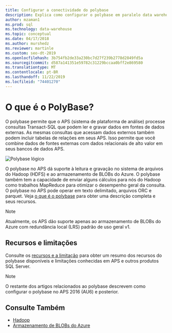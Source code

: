 ```yaml
---
title: Configurar a conectividade do polybase
description: Explica como configurar o polybase em paralelo data warehouse para se conectar a fontes de dados de blob de armazenamento do Hadoop ou Microsoft Azure externas. Use o polybase para executar consultas que integram dados de várias fontes, incluindo Hadoop, armazenamento de BLOBs do Azure e data warehouse paralelas.
author: mzaman1
ms.prod: sql
ms.technology: data-warehouse
ms.topic: conceptual
ms.date: 04/17/2018
ms.author: murshedz
ms.reviewer: martinle
ms.custom: seo-dt-2019
ms.openlocfilehash: 3b754fb2de33a230bc7d27f239b2778d2849fd5a
ms.sourcegitcommit: d587a141351e59782c31229bccaa0bff2e869580
ms.translationtype: MT
ms.contentlocale: pt-BR
ms.lasthandoff: 11/22/2019
ms.locfileid: "74401270"
---
```

# <a name="what-is-polybase"></a>O que é o PolyBase?
O polybase permite que o APS (sistema de plataforma de análise) processe consultas Transact-SQL que podem ler e gravar dados em fontes de dados externas. As mesmas consultas que acessam dados externos também podem incluir tabelas de relações em seus APS. Isso permite que você combine dados de fontes externas com dados relacionais de alto valor em seus bancos de dados APS.

![Polybase lógico](media/polybase/polybase-logical.png)

O polybase no APS dá suporte à leitura e gravação no sistema de arquivos do Hadoop (HDFS) e ao armazenamento de BLOBs do Azure. O polybase também tem a capacidade de enviar alguns cálculos para nós do Hadoop como trabalhos MapReduce para otimizar o desempenho geral da consulta. O polybase no APS pode operar em texto delimitado, arquivos ORC e parquet. Veja [o que é o polybase](https://docs.microsoft.com/sql/relational-databases/polybase/polybase-guide) para obter uma descrição completa e seus recursos.

> [!NOTE]
> Atualmente, os APS dão suporte apenas ao armazenamento de BLOBs do Azure com redundância local (LRS) padrão de uso geral v1.

## <a name="features-and-limitations"></a>Recursos e limitações
Consulte os [recursos e a limitação](https://docs.microsoft.com/sql/relational-databases/polybase/polybase-versioned-feature-summary) para obter um resumo dos recursos do polybase disponíveis e limitações conhecidas em APS e outros produtos SQL Server.

> [!NOTE] 
> O restante dos artigos relacionados ao polybase descrevem como configurar o polybase no APS 2016 (AU6) e posterior.

## <a name="see-also"></a>Consulte Também
- [Hadoop](polybase-configure-hadoop.md)
- [Armazenamento de BLOBs do Azure](polybase-configure-azure-blob-storage.md)
<!-- MISSING LINKS [PolyBase &#40;SQL Server PDW&#41;](../sqlpdw/polybase-sql-server-pdw.md)  -->  
  
